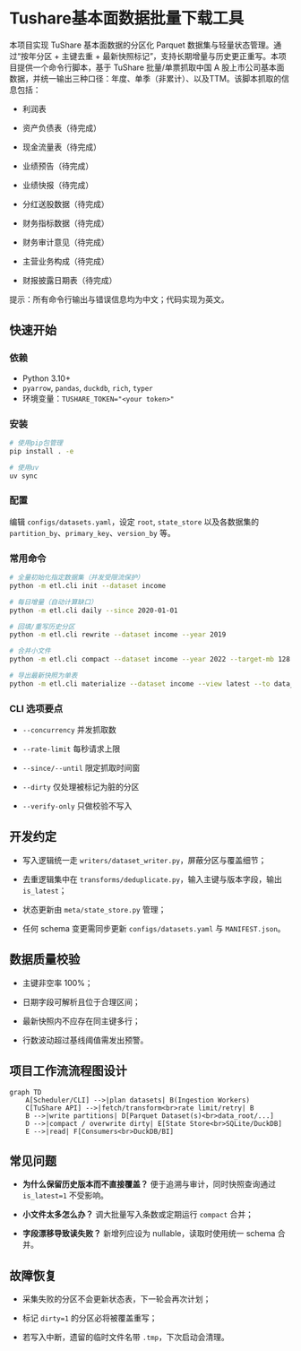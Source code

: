 # Tushare基本面数据批量下载工具

本项目实现 TuShare 基本面数据的分区化 Parquet 数据集与轻量状态管理。通过“按年分区 + 主键去重 + 最新快照标记”，支持长期增量与历史更正重写。本项目提供一个命令行脚本，基于 TuShare 批量/单票抓取中国 A 股上市公司基本面数据，并统一输出三种口径：年度、单季（非累计）、以及TTM。该脚本抓取的信息包括：

* 利润表

* 资产负债表（待完成）

* 现金流量表（待完成）

* 业绩预告（待完成）

* 业绩快报（待完成）

* 分红送股数据（待完成）

* 财务指标数据（待完成）

* 财务审计意见（待完成）

* 主营业务构成（待完成）

* 财报披露日期表（待完成）

提示：所有命令行输出与错误信息均为中文；代码实现为英文。

## 快速开始

### 依赖

* Python 3.10+
* `pyarrow`, `pandas`, `duckdb`, `rich`, `typer`
* 环境变量：`TUSHARE_TOKEN="<your token>"`

### 安装

```bash
# 使用pip包管理
pip install . -e

# 使用uv
uv sync
```

### 配置

编辑 `configs/datasets.yaml`，设定 `root`, `state_store` 以及各数据集的 `partition_by`、`primary_key`、`version_by` 等。

### 常用命令

```bash
# 全量初始化指定数据集（并发受限流保护）
python -m etl.cli init --dataset income

# 每日增量（自动计算缺口）
python -m etl.cli daily --since 2020-01-01

# 回填/重写历史分区
python -m etl.cli rewrite --dataset income --year 2019

# 合并小文件
python -m etl.cli compact --dataset income --year 2022 --target-mb 128

# 导出最新快照为单表
python -m etl.cli materialize --dataset income --view latest --to data_root/materialized/income_latest.parquet
```

### CLI 选项要点

* `--concurrency` 并发抓取数

* `--rate-limit` 每秒请求上限

* `--since/--until` 限定抓取时间窗

* `--dirty` 仅处理被标记为脏的分区

* `--verify-only` 只做校验不写入

## 开发约定

* 写入逻辑统一走 `writers/dataset_writer.py`，屏蔽分区与覆盖细节；

* 去重逻辑集中在 `transforms/deduplicate.py`，输入主键与版本字段，输出 `is_latest`；

* 状态更新由 `meta/state_store.py` 管理；

* 任何 schema 变更需同步更新 `configs/datasets.yaml` 与 `MANIFEST.json`。

## 数据质量校验

* 主键非空率 100%；

* 日期字段可解析且位于合理区间；

* 最新快照内不应存在同主键多行；

* 行数波动超过基线阈值需发出预警。

## 项目工作流流程图设计

```mermaid
graph TD
    A[Scheduler/CLI] -->|plan datasets| B(Ingestion Workers)
    C[TuShare API] -->|fetch/transform<br>rate limit/retry| B
    B -->|write partitions| D[Parquet Dataset(s)<br>data_root/...]
    D -->|compact / overwrite dirty| E[State Store<br>SQLite/DuckDB]
    E -->|read| F[Consumers<br>DuckDB/BI]
```

## 常见问题

* **为什么保留历史版本而不直接覆盖？** 便于追溯与审计，同时快照查询通过 `is_latest=1` 不受影响。

* **小文件太多怎么办？** 调大批量写入条数或定期运行 `compact` 合并；

* **字段漂移导致读失败？** 新增列应设为 nullable，读取时使用统一 schema 合并。

## 故障恢复

* 采集失败的分区不会更新状态表，下一轮会再次计划；

* 标记 `dirty=1` 的分区必将被覆盖重写；

* 若写入中断，遗留的临时文件名带 `.tmp`，下次启动会清理。
